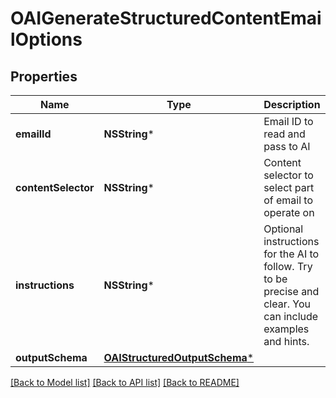 # OAIGenerateStructuredContentEmailOptions

## Properties
Name | Type | Description | Notes
------------ | ------------- | ------------- | -------------
**emailId** | **NSString*** | Email ID to read and pass to AI | 
**contentSelector** | **NSString*** | Content selector to select part of email to operate on | [optional] 
**instructions** | **NSString*** | Optional instructions for the AI to follow. Try to be precise and clear. You can include examples and hints. | [optional] 
**outputSchema** | [**OAIStructuredOutputSchema***](OAIStructuredOutputSchema) |  | 

[[Back to Model list]](../README#documentation-for-models) [[Back to API list]](../README#documentation-for-api-endpoints) [[Back to README]](../README)


